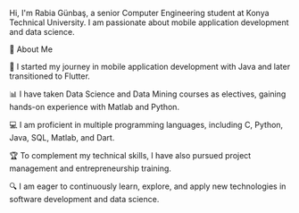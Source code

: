 Hi, I'm Rabia Günbaş, a senior Computer Engineering student at Konya Technical University. I am passionate about mobile application development and data science.

🚀 About Me

🎠 I started my journey in mobile application development with Java and later transitioned to Flutter.

📊 I have taken Data Science and Data Mining courses as electives, gaining hands-on experience with Matlab and Python.

💻 I am proficient in multiple programming languages, including C, Python, Java, SQL, Matlab, and Dart.

🏆 To complement my technical skills, I have also pursued project management and entrepreneurship training.

🔍 I am eager to continuously learn, explore, and apply new technologies in software development and data science.



<!--
**rabiagnbs/rabiagnbs** is a ✨ _special_ ✨ repository because its `README.md` (this file) appears on your GitHub profile.

Here are some ideas to get you started:

- 🔭 I’m currently working on ...
- 🌱 I’m currently learning ...
- 👯 I’m looking to collaborate on ...
- 🤔 I’m looking for help with ...
- 💬 Ask me about ...
- 📫 How to reach me: ...
- 😄 Pronouns: ...
- ⚡ Fun fact: ...
-->
